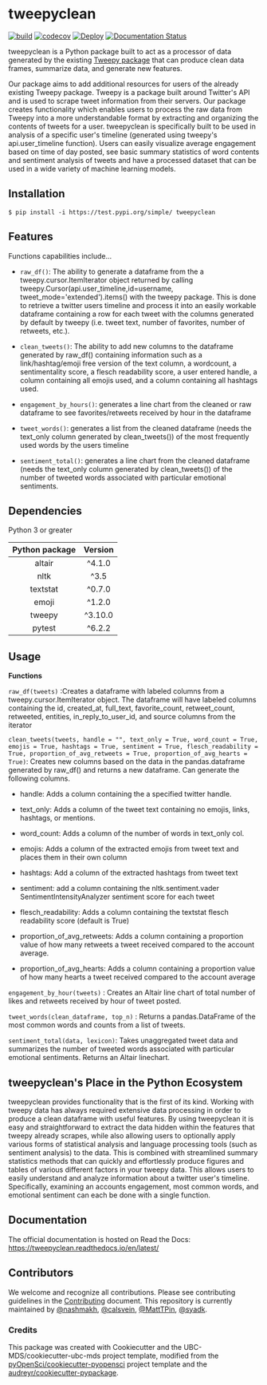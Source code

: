 # tweepyclean

[![build](https://github.com/UBC-MDS/tweepyclean/actions/workflows/build.yml/badge.svg)](https://github.com/UBC-MDS/tweepyclean/actions/workflows/build.yml) [![codecov](https://codecov.io/gh/UBC-MDS/tweepyclean/branch/main/graph/badge.svg?token=TBFG955Y1A)](https://codecov.io/gh/UBC-MDS/tweepyclean) [![Deploy](https://github.com/UBC-MDS/tweepyclean/actions/workflows/deploy.yml/badge.svg)](https://github.com/UBC-MDS/tweepyclean/actions/workflows/deploy.yml) [![Documentation Status](https://readthedocs.org/projects/tweepyclean/badge/?version=latest)](https://tweepyclean.readthedocs.io/en/latest/?badge=latest)

tweepyclean is a Python package built to act as a processor of data generated by the existing [Tweepy package](https://www.tweepy.org/) that can produce clean data frames, summarize data, and generate new features.

Our package aims to add additional resources for users of the already existing Tweepy package. Tweepy is a package built around Twitter's API and is used to scrape tweet information from their servers. Our package creates functionality which enables users to process the raw data from Tweepy into a more understandable format by extracting and organizing the contents of tweets for a user. tweepyclean is specifically built to be used in analysis of a specific user's timeline (generated using tweepy's api.user\_timeline function). Users can easily visualize average engagement based on time of day posted, see basic summary statistics of word contents and sentiment analysis of tweets and have a processed dataset that can be used in a wide variety of machine learning models.

## Installation

``` {.bash}
$ pip install -i https://test.pypi.org/simple/ tweepyclean
```

## Features

Functions capabilities include...

- `raw_df()`: The ability to generate a dataframe from the a tweepy.cursor.ItemIterator object returned by calling tweepy.Cursor(api.user_timeline,id=username, tweet_mode='extended').items() with the tweepy package. This is done to retrieve a twitter users timeline and process it into an easily workable dataframe containing a row for each tweet with the columns generated by default by tweepy (i.e. tweet text, number of favorites, number of retweets, etc.).

- `clean_tweets()`: The ability to add new columns to the dataframe generated by raw_df() containing information such as a link/hashtag/emoji free version of the text column, a wordcount, a sentimentality score, a flesch readability score, a user entered handle, a column containing all emojis used, and a column containing all hashtags used.

- `engagement_by_hours()`: generates a line chart from the cleaned or raw dataframe to see favorites/retweets received by hour in the dataframe

- `tweet_words()`: generates a list from the cleaned dataframe (needs the text_only column generated by clean_tweets()) of the most frequently used words by the users timeline

- `sentiment_total()`: generates a line chart from the cleaned dataframe (needs the text_only column generated by clean_tweets()) of the number of tweeted words associated with particular emotional sentiments.


## Dependencies

Python 3 or greater

**Python package**|**Version**
:-----:|:-----:
altair|^4.1.0
nltk|^3.5
textstat|^0.7.0
emoji|^1.2.0
tweepy|^3.10.0
pytest|^6.2.2


## Usage

**Functions**

`raw_df(tweets)` :Creates a dataframe with labeled columns from a tweepy.cursor.ItemIterator object. The dataframe will have labeled columns containing the id, created\_at, full\_text, favorite\_count, retweet\_count, retweeted, entities, in\_reply\_to\_user\_id, and source columns from the iterator

`clean_tweets(tweets, handle = "", text_only = True, word_count = True, emojis = True, hashtags = True, sentiment = True, flesch_readability = True, proportion_of_avg_retweets = True, proportion_of_avg_hearts = True)`: Creates new columns based on the data in the pandas.dataframe generated by raw\_df() and returns a new dataframe. Can generate the following columns.

-   handle: Adds a column containing the a specified twitter handle.

-   text\_only: Adds a column of the tweet text containing no emojis, links, hashtags, or mentions.

-   word\_count: Adds a column of the number of words in text_only col.

-   emojis: Adds a column of the extracted emojis from tweet text and places them in their own column

-   hashtags: Add a column of the extracted hashtags from tweet text

-   sentiment: add a column containing the nltk.sentiment.vader SentimentIntensityAnalyzer sentiment score for each tweet

-   flesch\_readability: Adds a column containing the textstat flesch readability score (default is True)

-   proportion\_of\_avg\_retweets: Adds a column containing a proportion value of how many retweets a tweet received compared to the account average.

-   proportion\_of\_avg\_hearts: Adds a column containing a proportion value of how many hearts a tweet received compared to the account average

`engagement_by_hour(tweets)` : Creates an Altair line chart of total number of likes and retweets received by hour of tweet posted.

`tweet_words(clean_dataframe, top_n)` : Returns a pandas.DataFrame of the most common words and counts from a list of tweets.

`sentiment_total(data, lexicon)`: Takes unaggregated tweet data and summarizes the number of tweeted words associated with particular emotional sentiments. Returns an Altair linechart.

## tweepyclean's Place in the Python Ecosystem

tweepyclean provides functionality that is the first of its kind. Working with tweepy data has always required extensive data processing in order to produce a clean dataframe with useful features. By using tweepyclean it is easy and straightforward to extract the data hidden within the features that tweepy already scrapes, while also allowing users to optionally apply various forms of statistical analysis and language processing tools (such as sentiment analysis) to the data. This is combined with streamlined summary statistics methods that can quickly and effortlessly produce figures and tables of various different factors in your tweepy data. This allows users to easily understand and analyze information about a twitter user's timeline. Specifically, examining an accounts engagement, most common words, and emotional sentiment can each be done with a single function.

## Documentation

The official documentation is hosted on Read the Docs: <https://tweepyclean.readthedocs.io/en/latest/>

## Contributors

We welcome and recognize all contributions. Please see contributing guidelines in the [Contributing](https://github.com/UBC-MDS/tweepyclean/blob/main/CONTRIBUTING.rst) document. This repository is currently maintained by [@nashmakh](https://github.com/nashmakh), [@calsvein](https://github.com/calsvein), [@MattTPin](https://github.com/MattTPin), [@syadk](https://github.com/syadk).

### Credits

This package was created with Cookiecutter and the UBC-MDS/cookiecutter-ubc-mds project template, modified from the [pyOpenSci/cookiecutter-pyopensci](https://github.com/pyOpenSci/cookiecutter-pyopensci) project template and the [audreyr/cookiecutter-pypackage](https://github.com/audreyr/cookiecutter-pypackage).
